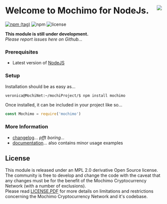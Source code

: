 # Welcome to Mochimo for NodeJs. <img align="right" src="https://raw.githubusercontent.com/standard/semistandard/master/badge.svg">
[![npm (tag)](https://img.shields.io/npm/v/mochimo/latest?style=plastic)](https://www.npmjs.com/package/mochimo)
![npm](https://img.shields.io/npm/dw/mochimo?style=plastic)
![license](https://img.shields.io/badge/License-Modified%20MPL%202.0-blue)

**This module is still under development.**<br>
*Please report issues here on Github...*

### Prerequisites
 - Latest version of [NodeJS](https://nodejs.org/)

### Setup
Installation should be as easy as...
```sh
veronica@MochiNet:~/mochiProject/$ npm install mochimo
```
Once installed, it can be included in your project like so...
```js
const Mochimo = require('mochimo')
```

### More Information
 - [changelog](docs/CHANGELOG.md)... *pfft boring...*
 - [documentation](docs/README.md)... also contains minor usage examples

## License
This module is released under an MPL 2.0 derivative Open Source license.  
The community is free to develop and change the code with the caveat that any
changes must be for the benefit of the Mochimo Cryptocurrency Network (with a
number of exclusions).  
Please read [LICENSE.PDF](LICENSE.PDF) for more details on limitations and
restrictions concerning the Mochimo Cryptocurrency Network and it's codebase.
